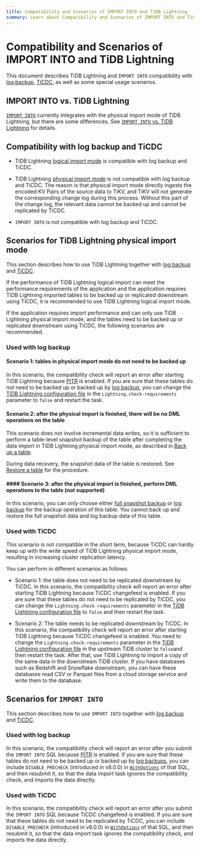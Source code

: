 ```yaml
---
title: Compatibility and Scenarios of IMPORT INTO and TiDB Lightning
summary: Learn about Compatibility and Scenarios of IMPORT INTO and TiDB Lightning, Log Backup, and TiCDC.
---
```


# Compatibility and Scenarios of IMPORT INTO and TiDB Lightning

This document describes TiDB Lightning and `IMPORT INTO` compatibility with [log backup](/br/br-pitr-guide.md), [TiCDC](/ticdc/ticdc-overview.md), as well as some special usage scenarios.

## IMPORT INTO vs. TiDB Lightning

[`IMPORT INTO`](/sql-statements/sql-statement-import-into.md) currently integrates with the physical import mode of TiDB Lightning, but there are some differences. See [`IMPORT INTO` vs. TiDB Lightning](/tidb-lightning/import-into-vs-tidb-lightning.md) for details.

## Compatibility with log backup and TiCDC

- TiDB Lightning [logical import mode](/tidb-lightning/tidb-lightning-logical-import-mode.md) is compatible with log backup and TiCDC.

- TiDB Lightning [physical import mode](/tidb-lightning/tidb-lightning-physical-import-mode.md) is not compatible with log backup and TiCDC. The reason is that physical import mode directly ingests the encoded KV Pairs of the source data to TiKV, and TiKV will not generate the corresponding change log during this process. Without this part of the change log, the relevant data cannot be backed up and cannot be replicated by TiCDC.

- `IMPORT INTO` is not compatible with log backup and TiCDC.

## Scenarios for TiDB Lightning physical import mode

This section describes how to use TiDB Lightning together with [log backup](/br/br-pitr-guide.md) and [TiCDC](/ticdc/ticdc-overview.md).

If the performance of TiDB Lightning logical import can meet the performance requirements of the application and the application requires TiDB Lightning imported tables to be backed up or replicated downstream using TiCDC, it is recommended to use TiDB Lightning logical import mode.

If the application requires import performance and can only use TiDB Lightning physical import mode, and the tables need to be backed up or replicated downstream using TiCDC, the following scenarios are recommended.

### Used with log backup

#### Scenario 1: tables in physical import mode do not need to be backed up

In this scenario, the compatibility check will report an error after starting TiDB Lightning because [PITR](/br/br-log-architecture.md#pitr) is enabled. If you are sure that these tables do not need to be backed up or backed up by [log backup](/br/br-pitr-guide.md), you can change the [TiDB Lightning configuration file](/tidb-lightning/tidb-lightning-configuration.md#tidb-lightning-task) in the `Lightning.check-requirements` parameter to `false` and restart the task.

#### Scenario 2: after the physical import is finished, there will be no DML operations on the table

This scenario does not involve incremental data writes, so it is sufficient to perform a table-level snapshot backup of the table after completing the data import in TiDB Lightning physical import mode, as described in [Back up a table](/br/br-snapshot-manual.md#back-up-a-table).

During data recovery, the snapshot data of the table is restored. See [Restore a table](/br/br-snapshot-manual.md#restore-a-table) for the procedure.

#### #### Scenario 3: after the physical import is finished, perform DML operations to the table (not supported)

In this scenario, you can only choose either [full snapshot backup](/br/br-snapshot-guide.md) or [log backup](/br/br-pitr-guide.md) for the backup operation of this table. You cannot back up and restore the full snapshot data and log backup data of this table.

### Used with TiCDC

This scenario is not compatible in the short term, because TiCDC can hardly keep up with the write speed of TiDB Lightning physical import mode, resulting in increasing cluster replication latency.

You can perform in different scenarios as follows:

- Scenario 1: the table does not need to be replicated downstream by TiCDC. In this scenario, the compatibility check will report an error after starting TiDB Lightning because TiCDC changefeed is enabled. If you are sure that these tables do not need to be replicated by TiCDC, you can change the `Lightning.check-requirements` parameter in the [TiDB Lightning configuration file](/tidb-lightning/tidb-lightning-configuration.md#tidb-lightning-task) to `false` and then restart the task.

- Scenario 2: The table needs to be replicated downstream by TiCDC. In this scenario, the compatibility check will report an error after starting TiDB Lightning because TiCDC changefeed is enabled. You need to change the `Lightning.check-requirements` parameter in the [TiDB Lightning configuration file](/tidb-lightning/tidb-lightning-configuration.md#tidb-lightning-task) in the upstream TiDB cluster to `false`and then restart the task. After that, use TiDB Lightning to import a copy of the same data in the downstream TiDB cluster. If you have databases such as Redshift and Snowflake downstream, you can have these databases read CSV or Parquet files from a cloud storage service and write them to the database.

## Scenarios for `IMPORT INTO`

This section describes how to use `IMPORT INTO` together with [log backup](/br/br-pitr-guide.md) and [TiCDC](/ticdc/ticdc-overview.md).

### Used with log backup

In this scenario, the compatibility check will report an error after you submit the `IMPORT INTO` SQL because [PITR](/br/br-log-architecture.md#pitr) is enabled. If you are sure that these tables do not need to be backed up or backed up by [log backups](/br/br-pitr-guide.md), you can include `DISABLE_PRECHECK` (introduced in v8.0.0) in [`WithOptions`](/sql-statements/sql-statement-import-into.md#withoptions) of that SQL, and then resubmit it, so that the data import task ignores the compatibility check, and imports the data directly.

### Used with TiCDC

In this scenario, the compatibility check will report an error after you submit the `IMPORT INTO` SQL because TiCDC changefeed is enabled. If you are sure that these tables do not need to be replicated by TiCDC, you can include `DISABLE_PRECHECK` (introduced in v8.0.0) in [`WithOptions`](/sql-statements/sql-statement-import-into.md#withoptions) of that SQL, and then resubmit it, so that the data import task ignores the compatibility check, and imports the data directly.
